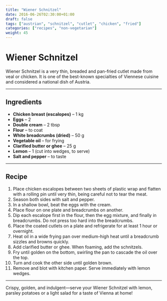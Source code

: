 ```yaml
---
title: "Wiener Schnitzel"
date: 2016-06-26T02:30:00+01:00
draft: false
tags: ["austrian", "schnitzel", "cutlet", "chicken", "fried"]
categories: ["recipes", "non-vegetarian"]
weight: 45
---
```


# Wiener Schnitzel

Wiener Schnitzel is a very thin, breaded and pan-fried cutlet made from veal or chicken. It is one of the best-known specialties of Viennese cuisine and considered a national dish of Austria.

---

## Ingredients

- **Chicken breast (escalopes)** – 1 kg  
- **Eggs** – 2  
- **Double cream** – 2 tbsp  
- **Flour** – to coat  
- **White breadcrumbs (dried)** – 50 g  
- **Vegetable oil** – for frying  
- **Clarified butter or ghee** – 25 g  
- **Lemon** – 1 (cut into wedges, to serve)  
- **Salt and pepper** – to taste  

---

## Recipe

1. Place chicken escalopes between two sheets of plastic wrap and flatten with a rolling pin until very thin, being careful not to tear the meat.  
2. Season both sides with salt and pepper.  
3. In a shallow bowl, beat the eggs with the cream.  
4. Place flour on one plate and breadcrumbs on another.  
5. Dip each escalope first in the flour, then the egg mixture, and finally in breadcrumbs. Do not press too hard into the breadcrumbs.  
6. Place the coated cutlets on a plate and refrigerate for at least 1 hour or overnight.  
7. Heat oil in a wide frying pan over medium-high heat until a breadcrumb sizzles and browns quickly.  
8. Add clarified butter or ghee. When foaming, add the schnitzels.  
9. Fry until golden on the bottom, swirling the pan to cascade the oil over the top.  
10. Turn and cook the other side until golden brown.  
11. Remove and blot with kitchen paper. Serve immediately with lemon wedges.

---

Crispy, golden, and indulgent—serve your Wiener Schnitzel with lemon, parsley potatoes or a light salad for a taste of Vienna at home!
